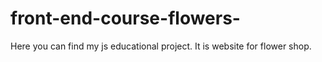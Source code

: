 # front-end-course-flowers-
Here you can find my js educational project. It is website for flower shop.
